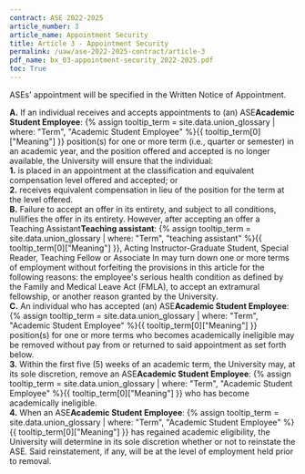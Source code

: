 ```yaml
---
contract: ASE 2022-2025
article_number: 3
article_name: Appointment Security 
title: Article 3 - Appointment Security 
permalink: /uaw/ase-2022-2025-contract/article-3
pdf_name: bx_03-appointment-security_2022-2025.pdf
toc: True
---
```



ASEs' appointment will be specified in the Written Notice of Appointment.
<div class="lvl1"><b>A.</b> If an individual receives and accepts appointments to (an) <span class="tooltip">ASE<span class="tooltip-text"><b>Academic Student Employee</b>: {% assign tooltip_term = site.data.union_glossary | where: "Term", "Academic Student Employee" %}{{ tooltip_term[0]["Meaning"] }}</span></span> position(s) for one or more term (i.e., quarter or semester) in an academic year, and the position offered and accepted is no longer available, the University will ensure that the individual:</div>

<div class="lvl2"><b>1.</b> is placed in an appointment at the classification and equivalent compensation level offered and accepted; or</div>
<div class="lvl2"><b>2.</b> receives equivalent compensation in lieu of the position for the term at the level offered.</div>
<div class="lvl1"><b>B.</b> Failure to accept an offer in its entirety, and subject to all conditions, nullifies the offer in its entirety. However, after accepting an offer a <span class="tooltip">Teaching Assistant<span class="tooltip-text"><b>Teaching assistant</b>: {% assign tooltip_term = site.data.union_glossary | where: "Term", "teaching assistant" %}{{ tooltip_term[0]["Meaning"] }}</span></span>, Acting Instructor-Graduate Student, Special Reader, Teaching Fellow or Associate In may turn down one or more terms of employment without forfeiting the provisions in this article for the following reasons: the employee's serious health condition as defined by the Family and Medical Leave Act (FMLA), to accept an extramural fellowship, or another reason granted by the University.</div>
<div class="lvl1"><b>C.</b> An individual who has accepted (an) <span class="tooltip">ASE<span class="tooltip-text"><b>Academic Student Employee</b>: {% assign tooltip_term = site.data.union_glossary | where: "Term", "Academic Student Employee" %}{{ tooltip_term[0]["Meaning"] }}</span></span> position(s) for one or more terms who becomes academically ineligible may be removed without pay from or returned to said appointment as set forth below.</div>
<div class="lvl2"><b>3.</b> Within the first five (5) weeks of an academic term, the University may, at its sole discretion, remove an <span class="tooltip">ASE<span class="tooltip-text"><b>Academic Student Employee</b>: {% assign tooltip_term = site.data.union_glossary | where: "Term", "Academic Student Employee" %}{{ tooltip_term[0]["Meaning"] }}</span></span> who has become academically ineligible.</div>
<div class="lvl2"><b>4.</b> When an <span class="tooltip">ASE<span class="tooltip-text"><b>Academic Student Employee</b>: {% assign tooltip_term = site.data.union_glossary | where: "Term", "Academic Student Employee" %}{{ tooltip_term[0]["Meaning"] }}</span></span> has regained academic eligibility, the University will determine in its sole discretion whether or not to reinstate the ASE. Said reinstatement, if any, will be at the level of employment held prior to removal.</div>
